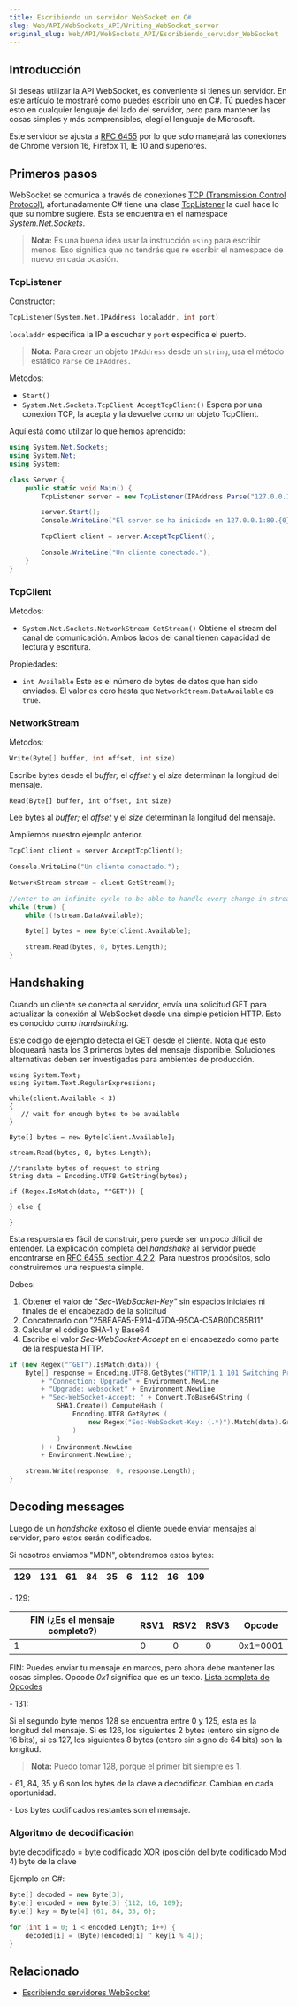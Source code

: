 ```yaml
---
title: Escribiendo un servidor WebSocket en C#
slug: Web/API/WebSockets_API/Writing_WebSocket_server
original_slug: Web/API/WebSockets_API/Escribiendo_servidor_WebSocket
---
```


## Introducción

Si deseas utilizar la API WebSocket, es conveniente si tienes un servidor. En este artículo te mostraré como puedes escribir uno en C#. Tú puedes hacer esto en cualquier lenguaje del lado del servidor, pero para mantener las cosas simples y más comprensibles, elegí el lenguaje de Microsoft.

Este servidor se ajusta a [RFC 6455](http://tools.ietf.org/html/rfc6455) por lo que solo manejará las conexiones de Chrome version 16, Firefox 11, IE 10 and superiores.

## Primeros pasos

WebSocket se comunica a través de conexiones [TCP (Transmission Control Protocol)](https://es.wikipedia.org/wiki/Transmission_Control_Protocol), afortunadamente C# tiene una clase [TcpListener](http://msdn.microsoft.com/es-es/library/system.net.sockets.tcplistener.aspx) la cual hace lo que su nombre sugiere. Esta se encuentra en el namespace _System.Net.Sockets_.

> **Nota:** Es una buena idea usar la instrucción `using` para escribir menos. Eso significa que no tendrás que re escribir el namespace de nuevo en cada ocasión.

### TcpListener

Constructor:

```cpp
TcpListener(System.Net.IPAddress localaddr, int port)
```

`localaddr` especifica la IP a escuchar y `port` especifica el puerto.

> **Nota:** Para crear un objeto `IPAddress` desde un `string`, usa el método estático `Parse` de `IPAddres.`

Métodos:

- `Start()`
- `System.Net.Sockets.TcpClient AcceptTcpClient()`
  Espera por una conexión TCP, la acepta y la devuelve como un objeto TcpClient.

Aquí está como utilizar lo que hemos aprendido:

```cs
using System.Net.Sockets;
using System.Net;
using System;

class Server {
    public static void Main() {
        TcpListener server = new TcpListener(IPAddress.Parse("127.0.0.1"), 80);

        server.Start();
        Console.WriteLine("El server se ha iniciado en 127.0.0.1:80.{0}Esperando una conexión...", Environment.NewLine);

        TcpClient client = server.AcceptTcpClient();

        Console.WriteLine("Un cliente conectado.");
    }
}
```

### TcpClient

Métodos:

- `System.Net.Sockets.NetworkStream GetStream()`
  Obtiene el stream del canal de comunicación. Ambos lados del canal tienen capacidad de lectura y escritura.

Propiedades:

- `int Available`
  Este es el número de bytes de datos que han sido enviados. El valor es cero hasta que `NetworkStream.DataAvailable` es `true`.

### NetworkStream

Métodos:

```cpp
Write(Byte[] buffer, int offset, int size)
```

Escribe bytes desde el _buffer;_ el _offset_ y el _size_ determinan la longitud del mensaje.

```
Read(Byte[] buffer, int offset, int size)
```

Lee bytes al _buffer;_ el _offset_ y el _size_ determinan la longitud del mensaje.

Ampliemos nuestro ejemplo anterior.

```cpp
TcpClient client = server.AcceptTcpClient();

Console.WriteLine("Un cliente conectado.");

NetworkStream stream = client.GetStream();

//enter to an infinite cycle to be able to handle every change in stream
while (true) {
    while (!stream.DataAvailable);

    Byte[] bytes = new Byte[client.Available];

    stream.Read(bytes, 0, bytes.Length);
}
```

## Handshaking

Cuando un cliente se conecta al servidor, envía una solicitud GET para actualizar la conexión al WebSocket desde una simple petición HTTP. Esto es conocido como _handshaking_.

Este código de ejemplo detecta el GET desde el cliente. Nota que esto bloqueará hasta los 3 primeros bytes del mensaje disponible. Soluciones alternativas deben ser investigadas para ambientes de producción.

```
using System.Text;
using System.Text.RegularExpressions;

while(client.Available < 3)
{
   // wait for enough bytes to be available
}

Byte[] bytes = new Byte[client.Available];

stream.Read(bytes, 0, bytes.Length);

//translate bytes of request to string
String data = Encoding.UTF8.GetString(bytes);

if (Regex.IsMatch(data, "^GET")) {

} else {

}
```

Esta respuesta es fácil de construir, pero puede ser un poco díficil de entender. La explicación completa del _handshake_ al servidor puede encontrarse en [RFC 6455, section 4.2.2](/es/docs/WebSockets-840092-dup/RFC%206455,%20section%204.2.2). Para nuestros propósitos, solo construiremos una respuesta simple.

Debes:

1. Obtener el valor de "_Sec-WebSocket-Key"_ sin espacios iniciales ni finales de el encabezado de la solicitud
2. Concatenarlo con "258EAFA5-E914-47DA-95CA-C5AB0DC85B11"
3. Calcular el código SHA-1 y Base64
4. Escribe el valor _Sec-WebSocket-Accept_ en el encabezado como parte de la respuesta HTTP.

```cpp
if (new Regex("^GET").IsMatch(data)) {
    Byte[] response = Encoding.UTF8.GetBytes("HTTP/1.1 101 Switching Protocols" + Environment.NewLine
        + "Connection: Upgrade" + Environment.NewLine
        + "Upgrade: websocket" + Environment.NewLine
        + "Sec-WebSocket-Accept: " + Convert.ToBase64String (
            SHA1.Create().ComputeHash (
                Encoding.UTF8.GetBytes (
                    new Regex("Sec-WebSocket-Key: (.*)").Match(data).Groups[1].Value.Trim() + "258EAFA5-E914-47DA-95CA-C5AB0DC85B11"
                )
            )
        ) + Environment.NewLine
        + Environment.NewLine);

    stream.Write(response, 0, response.Length);
}
```

## Decoding messages

Luego de un _handshake_ exitoso el cliente puede enviar mensajes al servidor, pero estos serán codificados.

Si nosotros enviamos "MDN", obtendremos estos bytes:

| 129 | 131 | 61  | 84  | 35  | 6   | 112 | 16  | 109 |
| --- | --- | --- | --- | --- | --- | --- | --- | --- |

\- 129:

| FIN (¿Es el mensaje completo?) | RSV1 | RSV2 | RSV3 | Opcode   |
| ------------------------------ | ---- | ---- | ---- | -------- |
| 1                              | 0    | 0    | 0    | 0x1=0001 |

FIN: Puedes enviar tu mensaje en marcos, pero ahora debe mantener las cosas simples.
Opcode _0x1_ significa que es un texto. [Lista completa de Opcodes](http://tools.ietf.org/html/rfc6455#section-5.2)

\- 131:

Si el segundo byte menos 128 se encuentra entre 0 y 125, esta es la longitud del mensaje. Si es 126, los siguientes 2 bytes (entero sin signo de 16 bits), si es 127, los siguientes 8 bytes (entero sin signo de 64 bits) son la longitud.

> **Nota:** Puedo tomar 128, porque el primer bit siempre es 1.

\- 61, 84, 35 y 6 son los bytes de la clave a decodificar. Cambian en cada oportunidad.

\- Los bytes codificados restantes son el mensaje.

### Algoritmo de decodificación

byte decodificado = byte codificado XOR (posición del byte codificado Mod 4) byte de la clave

Ejemplo en C#:

```cpp
Byte[] decoded = new Byte[3];
Byte[] encoded = new Byte[3] {112, 16, 109};
Byte[] key = Byte[4] {61, 84, 35, 6};

for (int i = 0; i < encoded.Length; i++) {
    decoded[i] = (Byte)(encoded[i] ^ key[i % 4]);
}
```

## Relacionado

- [Escribiendo servidores WebSocket](/es/docs/WebSockets/Writing_WebSocket_servers)

